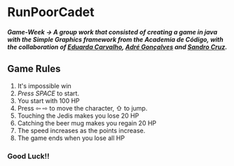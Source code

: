 # RunPoorCadet

##### _Game-Week_ -> A group work that consisted of creating a game in java with the Simple Graphics framework from the Academia de Código, with the collaboration of [Eduarda Carvalho](https://www.linkedin.com/in/m-eduarda-carvalho/), [Adré Gonçalves](https://www.linkedin.com/in/andregentilfilho/) and [Sandro Cruz](https://www.linkedin.com/in/sandrocruzdev/).
 
 ##
 
 ## Game Rules
 
 1. It's impossible win 
 2. _Press SPACE_ to start.
 3. You start with 100 HP
 4. Press ⇦ ⇨ to move the character, ⇧ to jump.
 5. Touching the Jedis makes you lose 20 HP
 6. Catching the beer mug makes you regain 20 HP
 7. The speed increases as the points increase.
 8. The game ends when you lose all HP
 
 ### Good Luck!!
 
